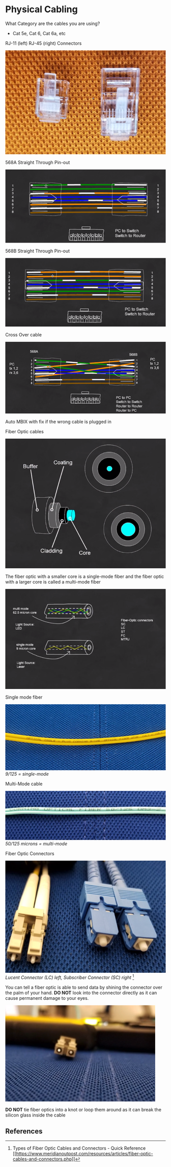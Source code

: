 # Physical Cabling

What Category are the cables you are using?
- Cat 5e, Cat 6, Cat 6a, etc

RJ-11 (left) RJ-45 (right) Connectors

![RJ-45 Connector](../docs/assets/chapter-01/sec05/image01.png)

568A Straight Through Pin-out

![RJ-45 Connector](../docs/assets/chapter-01/sec05/image02.png)

568B Straight Through Pin-out

![RJ-45 Connector](../docs/assets/chapter-01/sec05/image03.png)

Cross Over cable

![RJ-45 Connector](../docs/assets/chapter-01/sec05/image04.png)

Auto MBIX with fix if the wrong cable is plugged in

Fiber Optic cables

![RJ-45 Connector](../docs/assets/chapter-01/sec05/image05.png)

The fiber optic with a smaller core is a single-mode fiber and the fiber optic with a larger core is called a multi-mode fiber

![RJ-45 Connector](../docs/assets/chapter-01/sec05/image06.png)

Single mode fiber 

![RJ-45 Connector](../docs/assets/chapter-01/sec05/image07.png)
*9/125 = single-mode*

Multi-Mode cable

![RJ-45 Connector](../docs/assets/chapter-01/sec05/image08.png)
*50/125 microns = multi-mode*

Fiber Optic Connectors

![RJ-45 Connector](../docs/assets/chapter-01/sec05/image09.png)
*Lucent Connector (LC) left, Subscriber Connector (SC) right* [^1]

You can tell a fiber optic is able to send data by shining the connector over the palm of your hand. **DO NOT** look into the connector directly as it can cause permanent damage to your eyes.

![RJ-45 Connector](../docs/assets/chapter-01/sec05/image10.png)

**DO NOT** tie fiber optics into a knot or loop them around as it can break the silicon glass inside the cable

## References
[^1]: Types of Fiber Optic Cables and Connectors - Quick Reference [[https://www.meridianoutpost.com/resources/articles/fiber-optic-cables-and-connectors.php]]

